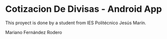 # Cotizacion De Divisas - Android App
This proyect is done by a student from IES Politécnico Jesús Marín.

Mariano Fernández Rodero
